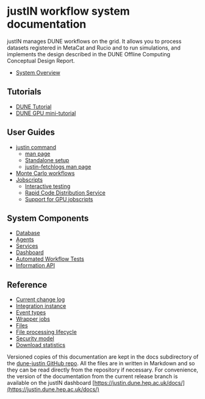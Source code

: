 # justIN workflow system documentation

justIN manages DUNE workflows on the grid. It allows you to process datasets 
registered in MetaCat and Rucio and to run simulations, and implements the
design described in the DUNE Offline Computing Conceptual Design Report.

- [System Overview](overview.md)

## Tutorials

- [DUNE Tutorial](tutorials.dune.md)
- [DUNE GPU mini-tutorial](20250521-mcnab-justin-gpu.pdf)

## User Guides

- [justin command](justin_command.md)
    - [man page](justin_command.man_page.md)
    - [Standalone setup](justin_command.standalone.md)
    - [justin-fetchlogs man page](justin-fetch-logs.man_page.md)
- [Monte Carlo workflows](monte_carlo.md)
- [Jobscripts](jobscripts.md)
    - [Interactive testing](jobscripts.interactive_tests.md)
    - [Rapid Code Distribution Service](jobscripts.rcds.md)
    - [Support for GPU jobscripts](jobscripts.gpu.md)

## System Components

- [Database](database.md)
- [Agents](agents.md)
- [Services](services.md)
- [Dashboard](dashboard.md)
- [Automated Workflow Tests](awt.md)
- [Information API](api.info.md)

## Reference 

- [Current change log](CHANGELOG.md)
- [Integration instance](integration_instance.md)
- [Event types](event_types.md)
- [Wrapper jobs](wrapper_jobs.md)
- [Files](files.md)
- [File processing lifecycle](file_processing.md)
- [Security model](security_model.md)
- [Download statistics](download_statistics.md)

Versioned copies of this documentation are kept in the docs subdirectory
of the [dune-justin GitHub repo](https://github.com/DUNE/dune-justin/). All the
files are in written in Markdown and so they can be read directly from the 
repository
if necessary. For convenience, the version of the documentation from the 
current release branch is available on the justIN dashboard
[https://justin.dune.hep.ac.uk/docs/](https://justin.dune.hep.ac.uk/docs/)
